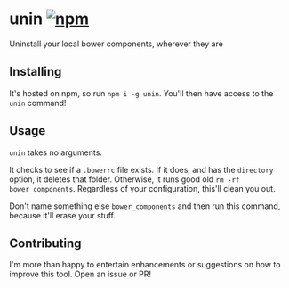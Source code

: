 # unin [![npm](https://img.shields.io/npm/v/unin.svg?maxAge=2592000)](https://www.npmjs.com/package/unin)

Uninstall your local bower components, wherever they are

## Installing

It's hosted on npm, so run `npm i -g unin`. You'll then have access to the `unin` command!

## Usage

`unin` takes no arguments.

It checks to see if a `.bowerrc` file exists. If it does, and has the `directory` option, it deletes that folder. Otherwise, it runs good old `rm -rf bower_components`. Regardless of your configuration, this'll clean you out.

Don't name something else `bower_components` and then run this command, because it'll erase your stuff.

## Contributing

I'm more than happy to entertain enhancements or suggestions on how to improve this tool. Open an issue or PR!
